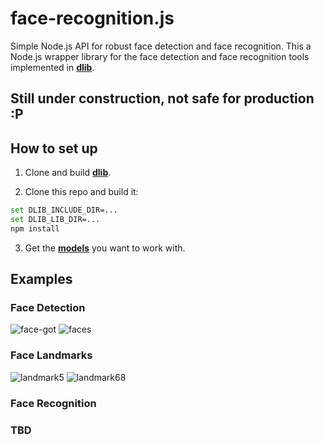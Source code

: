 face-recognition.js
=============

Simple Node.js API for robust face detection and face recognition. This a Node.js wrapper library for the face detection and face recognition tools implemented in <a href="https://github.com/davisking/dlib"><b>dlib</b></a>.

## Still under construction, not safe for production :P

## How to set up
1. Clone and build <a href="https://github.com/davisking/dlib"><b>dlib</b></a>.

2. Clone this repo and build it:

``` bash
set DLIB_INCLUDE_DIR=...
set DLIB_LIB_DIR=...
npm install
```

3. Get the <a href="https://github.com/davisking/dlib-models"><b>models</b></a> you want to work with.

## Examples

### Face Detection

![face-got](https://user-images.githubusercontent.com/31125521/34471083-636f939a-ef3f-11e7-91e0-f4308abb8011.jpg)
![faces](https://user-images.githubusercontent.com/31125521/34500565-9670989e-f00b-11e7-8c2d-012aa72b2de1.jpg)

### Face Landmarks

![landmark5](https://user-images.githubusercontent.com/31125521/34471086-63a74358-ef3f-11e7-9fe8-641bc8a3a2dd.jpg)
![landmark68](https://user-images.githubusercontent.com/31125521/34471087-63c3118c-ef3f-11e7-9e7c-a741bef3f4b2.jpg)


### Face Recognition
### TBD



